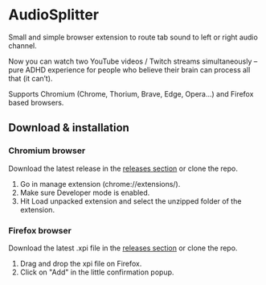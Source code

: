 # AudioSplitter
Small and simple browser extension to route tab sound to left or right audio channel.

Now you can watch two YouTube videos / Twitch streams simultaneously – pure ADHD experience for people who believe their brain can process all that (it can’t).

Supports Chromium (Chrome, Thorium, Brave, Edge, Opera...) and Firefox based browsers.

## Download & installation
### **Chromium browser**
Download the latest release in the [releases section](https://github.com/alexyowl/AudioSplitter/releases) or clone the repo.

1. Go in manage extension (chrome://extensions/).
2. Make sure Developer mode is enabled.
3. Hit Load unpacked extension and select the unzipped folder of the extension.

### **Firefox browser**

Download the latest .xpi file in the [releases section](https://github.com/alexyowl/AudioSplitter/releases) or clone the repo.

1. Drag and drop the xpi file on Firefox.
2. Click on "Add" in the little confirmation popup.
